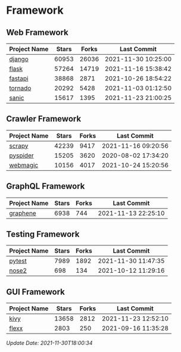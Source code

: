 # Framework

## Web Framework
| Project Name | Stars | Forks | Last Commit |
| ------------ | ----- | ----- | ----------- |
| [django](https://github.com/django/django) | 60953 | 26036 | 2021-11-30 10:25:00 |
| [flask](https://github.com/pallets/flask) | 57264 | 14719 | 2021-11-16 15:38:42 |
| [fastapi](https://github.com/tiangolo/fastapi) | 38868 | 2871 | 2021-10-26 18:54:22 |
| [tornado](https://github.com/tornadoweb/tornado) | 20292 | 5428 | 2021-11-03 01:12:50 |
| [sanic](https://github.com/sanic-org/sanic) | 15617 | 1395 | 2021-11-23 21:00:25 |

## Crawler Framework
| Project Name | Stars | Forks | Last Commit |
| ------------ | ----- | ----- | ----------- |
| [scrapy](https://github.com/scrapy/scrapy) | 42239 | 9417 | 2021-11-16 09:20:56 |
| [pyspider](https://github.com/binux/pyspider) | 15205 | 3620 | 2020-08-02 17:34:20 |
| [webmagic](https://github.com/code4craft/webmagic) | 10156 | 4017 | 2021-10-24 15:20:56 |

## GraphQL Framework
| Project Name | Stars | Forks | Last Commit |
| ------------ | ----- | ----- | ----------- |
| [graphene](https://github.com/graphql-python/graphene) | 6938 | 744 | 2021-11-13 22:25:10 |

## Testing Framework
| Project Name | Stars | Forks | Last Commit |
| ------------ | ----- | ----- | ----------- |
| [pytest](https://github.com/pytest-dev/pytest) | 7989 | 1892 | 2021-11-30 11:47:35 |
| [nose2](https://github.com/nose-devs/nose2) | 698 | 134 | 2021-10-12 11:29:16 |

## GUI Framework
| Project Name | Stars | Forks | Last Commit |
| ------------ | ----- | ----- | ----------- |
| [kivy](https://github.com/kivy/kivy) | 13658 | 2812 | 2021-11-23 12:52:10 |
| [flexx](https://github.com/flexxui/flexx) | 2803 | 250 | 2021-09-16 11:35:28 |

*Update Date: 2021-11-30T18:00:34*